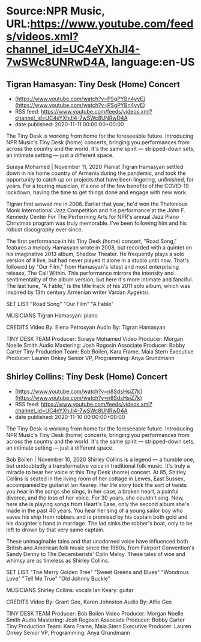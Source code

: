 # Source:NPR Music, URL:https://www.youtube.com/feeds/videos.xml?channel_id=UC4eYXhJI4-7wSWc8UNRwD4A, language:en-US

## Tigran Hamasyan: Tiny Desk (Home) Concert
 - [https://www.youtube.com/watch?v=PSgPYBn4yyE](https://www.youtube.com/watch?v=PSgPYBn4yyE)
 - RSS feed: https://www.youtube.com/feeds/videos.xml?channel_id=UC4eYXhJI4-7wSWc8UNRwD4A
 - date published: 2020-11-11 00:00:00+00:00

The Tiny Desk is working from home for the foreseeable future. Introducing NPR Music's Tiny Desk (home) concerts, bringing you performances from across the country and the world. It's the same spirit — stripped-down sets, an intimate setting — just a different space.

Suraya Mohamed | November 11, 2020
Pianist Tigran Hamasyan settled down in his home country of Armenia during the pandemic, and took the opportunity to catch up on projects that have been lingering, unfinished, for years. For a touring musician, it's one of the few benefits of the COVID-19 lockdown, having the time to get things done and engage with new work.

Tigran first wowed me in 2006. Earlier that year, he'd won the Thelonious Monk International Jazz Competition and his performance at the John F. Kennedy Center For The Performing Arts for NPR's annual Jazz Piano Christmas program was truly memorable. I've been following him and his robust discography ever since.

The first performance in his Tiny Desk (home) concert, "Road Song," features a melody Hamasyan wrote in 2008, but recorded with a quintet on his imaginative 2013 album, Shadow Theater. He frequently plays a solo version of it live, but had never played it alone in a studio until now. That's followed by "Our Film," from Hamasyan's latest and most enterprising release, The Call Within. This performance mirrors the intensity and sentimentality of the album version, but here it's more intimate and fanciful. The last tune, "A Fable," is the title track of his 2011 solo album, which was inspired by 13th century Armenian writer Vardan Aygektsi.


SET LIST
"Road Song"
"Our Film"
"A Fable"


MUSICIANS
Tigran Hamasyan: piano

CREDITS
Video By: Elena Petrosyan
Audio By: Tigran Hamasyan

TINY DESK TEAM
Producer: Suraya Mohamed
Video Producer: Morgan Noelle Smith
Audio Mastering: Josh Rogosin
Associate Producer: Bobby Carter
Tiny Production Team: Bob Boilen, Kara Frame, Maia Stern
Executive Producer: Lauren Onkey
Senior VP, Programming: Anya Grundmann

## Shirley Collins: Tiny Desk (Home) Concert
 - [https://www.youtube.com/watch?v=n8SdsHsiZ7k](https://www.youtube.com/watch?v=n8SdsHsiZ7k)
 - RSS feed: https://www.youtube.com/feeds/videos.xml?channel_id=UC4eYXhJI4-7wSWc8UNRwD4A
 - date published: 2020-11-10 00:00:00+00:00

The Tiny Desk is working from home for the foreseeable future. Introducing NPR Music's Tiny Desk (home) concerts, bringing you performances from across the country and the world. It's the same spirit — stripped-down sets, an intimate setting — just a different space.

Bob Boilen | November 10, 2020
Shirley Collins is a legend — a humble one, but undoubtedly a transformative voice in traditional folk music. It's truly a miracle to hear her voice at this Tiny Desk (home) concert. At 85, Shirley Collins is seated in the living room of her cottage in Lewes, East Sussex, accompanied by guitarist Ian Kearey. Her life story took the sort of twists you hear in the songs she sings, in her case, a broken heart, a painful divorce, and the loss of her voice. For 30 years, she couldn't sing.
Now, here she is playing songs from Heart's Ease, only the second album she's made in the past 40 years. You hear her sing of a young sailor boy who saves his ship from robbers and is promised by his captain both gold and his daughter's hand in marriage. The lad sinks the robber's boat, only to be left to drown by that very same captain.

These unimaginable tales and that unadorned voice have influenced both British and American folk music since the 1960s, from Fairport Convention's Sandy Denny to The Decemberists' Colin Meloy. These tales of woe and whimsy are as timeless as Shirley Collins.

SET LIST
"The Merry Golden Tree"
"Sweet Greens and Blues"
"Wondrous Love"
"Tell Me True"
"Old Johnny Buckle"

MUSICIANS
Shirley Collins: vocals
Ian Keary: guitar

CREDITS
Video By: Grant Gee, Karen Johnston
Audio By: Alfie Gee

TINY DESK TEAM
Producer: Bob Boilen
Video Producer: Morgan Noelle Smith
Audio Mastering: Josh Rogosin
Associate Producer: Bobby Carter
Tiny Production Team: Kara Frame, Maia Stern
Executive Producer: Lauren Onkey
Senior VP, Programming: Anya Grundmann

